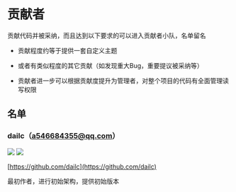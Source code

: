 # 贡献者

贡献代码并被采纳，而且达到以下要求的可以进入贡献者小队，名单留名

- 贡献程度约等于提供一套自定义主题

- 或者有类似程度的其它贡献（如发现重大Bug，重要提议被采纳等）

- 贡献者进一步可以根据贡献度提升为管理者，对整个项目的代码有全面管理读写权限

## 名单

### dailc（a546684355@qq.com） 

![](https://img.shields.io/badge/minirefresh-member-brightgreen.svg)
![](https://img.shields.io/badge/minirefresh-manager-blue.svg)

[https://github.com/dailc](https://github.com/dailc)

最初作者，进行初始架构，提供初始版本